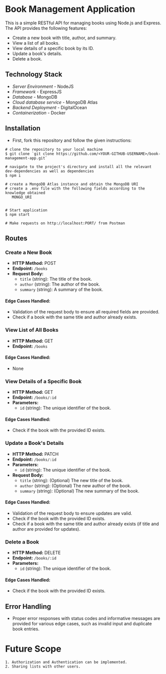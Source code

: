 # Book Management Application

This is a simple RESTful API for managing books using Node.js and Express. The API provides the following features:

- Create a new book with title, author, and summary.
- View a list of all books.
- View details of a specific book by its ID.
- Update a book's details.
- Delete a book.

## Technology Stack
- *Server Environment* - NodeJS
- *Framework* - ExpressJS
- *Database* - MongoDB
- *Cloud database service* - MongoDB Atlas
- *Backend Deployment* - DigitalOcean
- *Containerization* - Docker

## Installation

- First, fork this repository and follow the given instructions:

```
# clone the repository to your local machine
$ git clone `git clone https://github.com/<YOUR-GITHUB-USERNAME>/book-management-app.git`

# navigate to the project's directory and install all the relevant dev-dependencies as well as dependencies
$ npm i

# create a MongoDB Atlas instance and obtain the MongoDB URI
# create a .env file with the following fields according to the knowledge obtained
   MONGO_URI 

   
# Start application
$ npm start

# Make requests on http://localhost:PORT/ from Postman
```

## Routes

### Create a New Book
- **HTTP Method:** POST
- **Endpoint:** `/books`
- **Request Body:**
  - `title` (string): The title of the book.
  - `author` (string): The author of the book.
  - `summary` (string): A summary of the book.

#### Edge Cases Handled:
- Validation of the request body to ensure all required fields are provided.
- Check if a book with the same title and author already exists.

### View List of All Books
- **HTTP Method:** GET
- **Endpoint:** `/books`

#### Edge Cases Handled:
- None

### View Details of a Specific Book
- **HTTP Method:** GET
- **Endpoint:** `/books/:id`
- **Parameters:**
  - `id` (string): The unique identifier of the book.

#### Edge Cases Handled:
- Check if the book with the provided ID exists.

### Update a Book's Details
- **HTTP Method:** PATCH
- **Endpoint:** `/books/:id`
- **Parameters:**
  - `id` (string): The unique identifier of the book.
- **Request Body:**
  - `title` (string): (Optional) The new title of the book.
  - `author` (string): (Optional) The new author of the book.
  - `summary` (string): (Optional) The new summary of the book.

#### Edge Cases Handled:
- Validation of the request body to ensure updates are valid.
- Check if the book with the provided ID exists.
- Check if a book with the same title and author already exists (if title and author are provided for updates).

### Delete a Book
- **HTTP Method:** DELETE
- **Endpoint:** `/books/:id`
- **Parameters:**
  - `id` (string): The unique identifier of the book.

#### Edge Cases Handled:
- Check if the book with the provided ID exists.

## Error Handling
- Proper error responses with status codes and informative messages are provided for various edge cases, such as invalid input and duplicate book entries.


# Future Scope
```
1. Authorization and Authentication can be implemented.
2. Sharing lists with other users.

```

